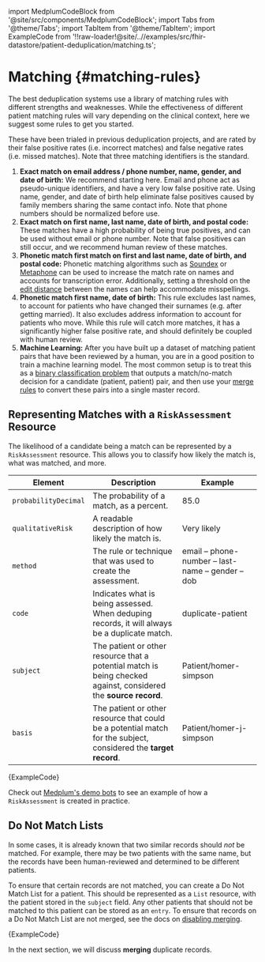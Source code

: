 import MedplumCodeBlock from '@site/src/components/MedplumCodeBlock';
import Tabs from '@theme/Tabs';
import TabItem from '@theme/TabItem';
import ExampleCode from '!!raw-loader!@site/..//examples/src/fhir-datastore/patient-deduplication/matching.ts';

# Matching {#matching-rules}

The best deduplication systems use a library of matching rules with different strengths and weaknesses. While the effectiveness of different patient matching rules will vary depending on the clinical context, here we suggest some rules to get you started.

These have been trialed in previous deduplication projects, and are rated by their false positive rates (i.e. incorrect matches) and false negative rates (i.e. missed matches). Note that three matching identifiers is the standard.

1. **Exact match on email address / phone number, name, gender, and date of birth:** We recommend starting here. Email and phone act as pseudo-unique identifiers, and have a very low false positive rate. Using name, gender, and date of birth help eliminate false positives caused by family members sharing the same contact info. Note that phone numbers should be normalized before use.
2. **Exact match on first name, last name, date of birth, and postal code:** These matches have a high probability of being true positives, and can be used without email or phone number. Note that false positives can still occur, and we recommend human review of these matches.
3. **Phonetic match first match on first and last name, date of birth, and postal code:** Phonetic matching algorithms such as [Soundex](https://en.wikipedia.org/wiki/Soundex) or [Metaphone](https://en.wikipedia.org/wiki/Metaphone) can be used to increase the match rate on names and accounts for transcription error. Additionally, setting a threshold on the [edit distance](https://en.wikipedia.org/wiki/Levenshtein_distance) between the names can help accommodate misspellings.
4. **Phonetic match first name, date of birth:** This rule excludes last names, to account for patients who have changed their surnames (e.g. after getting married). It also excludes address information to account for patients who move. While this rule will catch more matches, it has a significantly higher false positive rate, and should definitely be coupled with human review.
5. **Machine Learning:** After you have built up a dataset of matching patient pairs that have been reviewed by a human, you are in a good position to train a machine learning model. The most common setup is to treat this as a [binary classification problem](https://www.learndatasci.com/glossary/binary-classification) that outputs a match/no-match decision for a candidate (patient, patient) pair, and then use your [merge rules](#merge-rules) to convert these pairs into a single master record.

## Representing Matches with a `RiskAssessment` Resource

The likelihood of a candidate being a match can be represented by a `RiskAssessment` resource. This allows you to classify how likely the match is, what was matched, and more.

| Element              | Description                                                                                                      | Example                                         |
| -------------------- | ---------------------------------------------------------------------------------------------------------------- | ----------------------------------------------- |
| `probabilityDecimal` | The probability of a match, as a percent.                                                                        | 85.0                                            |
| `qualitativeRisk`    | A readable description of how likely the match is.                                                               | Very likely                                     |
| `method`             | The rule or technique that was used to create the assessment.                                                    | email – phone-number – last-name – gender – dob |
| `code`               | Indicates what is being assessed. When deduping records, it will always be a duplicate match.                    | duplicate-patient                               |
| `subject`            | The patient or other resource that a potential match is being checked against, considered the **source record**. | Patient/homer-simpson                           |
| `basis`              | The patient or other resource that could be a potential match for the subject, considered the **target record**. | Patient/homer-j-simpson                         |

<DetailsBlock summary="Example: A `RiskAssessment` for a potential duplicated patient record">
  <MedplumCodeBlock language="ts" selectBlocks="dupedPatientAssessment">
    {ExampleCode}
  </MedplumCodeBlock>
</DetailsBlock>

Check out [Medplum's demo bots](https://github.com/medplum/medplum/blob/08d11217b7b399c6232432f04389d4c66ce85f18/examples/medplum-demo-bots/src/deduplication/find-matching-patients.ts#L58-L87) to see an example of how a `RiskAssessment` is created in practice.

## Do Not Match Lists

In some cases, it is already known that two similar records should _not_ be matched. For example, there may be two patients with the same name, but the records have been human-reviewed and determined to be different patients.

To ensure that certain records are not matched, you can create a Do Not Match List for a patient. This should be represented as a `List` resource, with the patient stored in the `subject` field. Any other patients that should not be matched to this patient can be stored as an `entry`. To ensure that records on a Do Not Match List are not merged, see the docs on [disabling merging](/docs/fhir-datastore/patient-deduplication/merging#disabling-merges).

<DetailsBlock summary="Example: A patient's Do Not Match List">
  <MedplumCodeBlock language="ts" selectBlocks="doNotMatch">
    {ExampleCode}
  </MedplumCodeBlock>
</DetailsBlock>

In the next section, we will discuss **merging** duplicate records.
